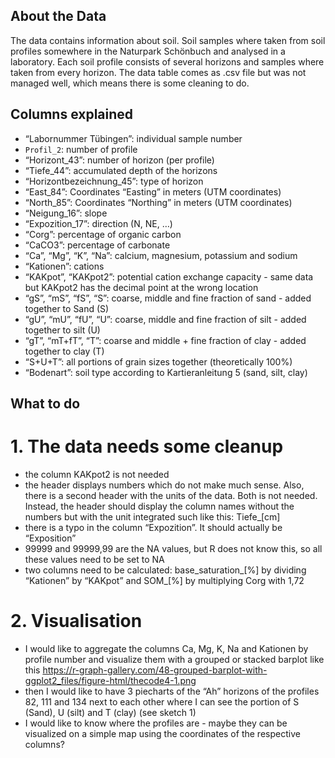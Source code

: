 ## About the Data

The data contains information about soil. Soil samples where taken from
soil profiles somewhere in the Naturpark Schönbuch and analysed in a
laboratory. Each soil profile consists of several horizons and samples
where taken from every horizon. The data table comes as .csv file but
was not managed well, which means there is some cleaning to do.

## Columns explained

-   “Labornummer Tübingen”: individual sample number
-   `Profil_2`: number of profile
-   “Horizont\_43”: number of horizon (per profile)
-   “Tiefe\_44”: accumulated depth of the horizons
-   “Horizontbezeichnung\_45”: type of horizon
-   “East\_84”: Coordinates “Easting” in meters (UTM coordinates)
-   “North\_85”: Coordinates “Northing” in meters (UTM coordinates)
-   “Neigung\_16”: slope
-   “Expozition\_17”: direction (N, NE, …)
-   “Corg”: percentage of organic carbon
-   “CaCO3”: percentage of carbonate
-   “Ca”, “Mg”, “K”, “Na”: calcium, magnesium, potassium and sodium
-   “Kationen”: cations
-   “KAKpot”, “KAKpot2”: potential cation exchange capacity - same data
    but KAKpot2 has the decimal point at the wrong location
-   “gS”, “mS”, “fS”, “S”: coarse, middle and fine fraction of sand -
    added together to Sand (S)
-   “gU”, “mU”, “fU”, “U”: coarse, middle and fine fraction of silt -
    added together to silt (U)
-   “gT”, “mT+fT”, “T”: coarse and middle + fine fraction of clay -
    added together to clay (T)
-   “S+U+T”: all portions of grain sizes together (theoretically 100%)
-   “Bodenart”: soil type according to Kartieranleitung 5 (sand, silt,
    clay)

## What to do

# 1. The data needs some cleanup

-   the column KAKpot2 is not needed
-   the header displays numbers which do not make much sense. Also,
    there is a second header with the units of the data. Both is not
    needed. Instead, the header should display the column names without
    the numbers but with the unit integrated such like this:
    Tiefe\_\[cm\]
-   there is a typo in the column “Expozition”. It should actually be
    “Exposition”
-   99999 and 99999,99 are the NA values, but R does not know this, so
    all these values need to be set to NA
-   two columns need to be calculated: base\_saturation\_\[%\] by
    dividing “Kationen” by “KAKpot” and SOM\_\[%\] by multiplying Corg
    with 1,72

# 2. Visualisation

-   I would like to aggregate the columns Ca, Mg, K, Na and Kationen by
    profile number and visualize them with a grouped or stacked barplot
    like this
    <https://r-graph-gallery.com/48-grouped-barplot-with-ggplot2_files/figure-html/thecode4-1.png>
-   then I would like to have 3 piecharts of the “Ah” horizons of the
    profiles 82, 111 and 134 next to each other where I can see the
    portion of S (Sand), U (silt) and T (clay) (see sketch 1)
-   I would like to know where the profiles are - maybe they can be
    visualized on a simple map using the coordinates of the respective
    columns?
